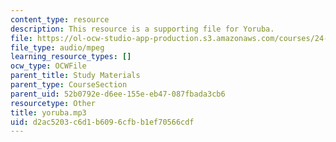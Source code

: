 ```yaml
---
content_type: resource
description: This resource is a supporting file for Yoruba.
file: https://ol-ocw-studio-app-production.s3.amazonaws.com/courses/24-901-language-and-its-structure-i-phonology-fall-2010/d2ac5203c6d1b6096cfbb1ef70566cdf_yoruba.mp3
file_type: audio/mpeg
learning_resource_types: []
ocw_type: OCWFile
parent_title: Study Materials
parent_type: CourseSection
parent_uid: 52b0792e-d6ee-155e-eb47-087fbada3cb6
resourcetype: Other
title: yoruba.mp3
uid: d2ac5203-c6d1-b609-6cfb-b1ef70566cdf
---
```

